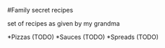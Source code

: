 #Family secret recipes

set of recipes as given by my grandma

*Pizzas (TODO)
*Sauces (TODO)
*Spreads (TODO)
